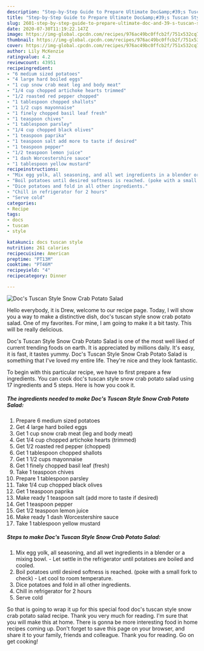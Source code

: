 ```yaml
---
description: "Step-by-Step Guide to Prepare Ultimate Doc&amp;#39;s Tuscan Style Snow Crab Potato Salad"
title: "Step-by-Step Guide to Prepare Ultimate Doc&amp;#39;s Tuscan Style Snow Crab Potato Salad"
slug: 2601-step-by-step-guide-to-prepare-ultimate-doc-and-39-s-tuscan-style-snow-crab-potato-salad
date: 2020-07-30T11:19:22.147Z
image: https://img-global.cpcdn.com/recipes/976ac49bc0ffcb2f/751x532cq70/docs-tuscan-style-snow-crab-potato-salad-recipe-main-photo.jpg
thumbnail: https://img-global.cpcdn.com/recipes/976ac49bc0ffcb2f/751x532cq70/docs-tuscan-style-snow-crab-potato-salad-recipe-main-photo.jpg
cover: https://img-global.cpcdn.com/recipes/976ac49bc0ffcb2f/751x532cq70/docs-tuscan-style-snow-crab-potato-salad-recipe-main-photo.jpg
author: Lily McKenzie
ratingvalue: 4.2
reviewcount: 43951
recipeingredient:
- "6 medium sized potatoes"
- "4 large hard boiled eggs"
- "1 cup snow crab meat leg and body meat"
- "1/4 cup chopped artichoke hearts trimmed"
- "1/2 roasted red pepper chopped"
- "1 tablespoon chopped shallots"
- "1 1/2 cups mayonnaise"
- "1 finely chopped basil leaf fresh"
- "1 teaspoon chives"
- "1 tablespoon parsley"
- "1/4 cup chopped black olives"
- "1 teaspoon paprika"
- "1 teaspoon salt add more to taste if desired"
- "1 teaspoon pepper"
- "1/2 teaspoon lemon juice"
- "1 dash Worcestershire sauce"
- "1 tablespoon yellow mustard"
recipeinstructions:
- "Mix egg yolk, all seasoning, and all wet ingredients in a blender or a mixing bowl. Let settle in the refrigerator until potatoes are  boiled and cooled."
- "Boil potatoes until desired softness is reached. (poke with a small fork to check) Let cool to room temperature."
- "Dice potatoes and fold in all other ingredients."
- "Chill in refrigerator for 2 hours"
- "Serve cold"
categories:
- Recipe
tags:
- docs
- tuscan
- style

katakunci: docs tuscan style 
nutrition: 261 calories
recipecuisine: American
preptime: "PT13M"
cooktime: "PT46M"
recipeyield: "4"
recipecategory: Dinner

---
```



![Doc&#39;s Tuscan Style Snow Crab Potato Salad](https://img-global.cpcdn.com/recipes/976ac49bc0ffcb2f/751x532cq70/docs-tuscan-style-snow-crab-potato-salad-recipe-main-photo.jpg)

Hello everybody, it is Drew, welcome to our recipe page. Today, I will show you a way to make a distinctive dish, doc&#39;s tuscan style snow crab potato salad. One of my favorites. For mine, I am going to make it a bit tasty. This will be really delicious.

Doc&#39;s Tuscan Style Snow Crab Potato Salad is one of the most well liked of current trending foods on earth. It is appreciated by millions daily. It's easy, it is fast, it tastes yummy. Doc&#39;s Tuscan Style Snow Crab Potato Salad is something that I've loved my entire life. They're nice and they look fantastic.




To begin with this particular recipe, we have to first prepare a few ingredients. You can cook doc&#39;s tuscan style snow crab potato salad using 17 ingredients and 5 steps. Here is how you cook it.

<!--inarticleads1-->

##### The ingredients needed to make Doc&#39;s Tuscan Style Snow Crab Potato Salad:

1. Prepare 6 medium sized potatoes
1. Get 4 large hard boiled eggs
1. Get 1 cup snow crab meat (leg and body meat)
1. Get 1/4 cup chopped artichoke hearts (trimmed)
1. Get 1/2 roasted red pepper (chopped)
1. Get 1 tablespoon chopped shallots
1. Get 1 1/2 cups mayonnaise
1. Get 1 finely chopped basil leaf (fresh)
1. Take 1 teaspoon chives
1. Prepare 1 tablespoon parsley
1. Take 1/4 cup chopped black olives
1. Get 1 teaspoon paprika
1. Make ready 1 teaspoon salt (add more to taste if desired)
1. Get 1 teaspoon pepper
1. Get 1/2 teaspoon lemon juice
1. Make ready 1 dash Worcestershire sauce
1. Take 1 tablespoon yellow mustard




<!--inarticleads2-->

##### Steps to make Doc&#39;s Tuscan Style Snow Crab Potato Salad:

1. Mix egg yolk, all seasoning, and all wet ingredients in a blender or a mixing bowl. - Let settle in the refrigerator until potatoes are  boiled and cooled.
1. Boil potatoes until desired softness is reached. (poke with a small fork to check) - Let cool to room temperature.
1. Dice potatoes and fold in all other ingredients.
1. Chill in refrigerator for 2 hours
1. Serve cold




So that is going to wrap it up for this special food doc&#39;s tuscan style snow crab potato salad recipe. Thank you very much for reading. I'm sure that you will make this at home. There is gonna be more interesting food in home recipes coming up. Don't forget to save this page on your browser, and share it to your family, friends and colleague. Thank you for reading. Go on get cooking!
